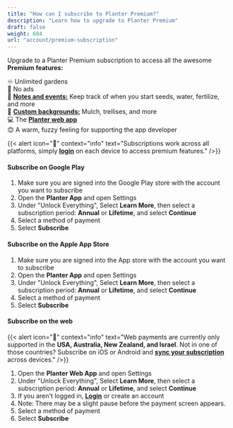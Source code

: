 ```yaml
---
title: "How can I subscribe to Planter Premium?"
description: "Learn how to upgrade to Planter Premium"
draft: false
weight: 604
url: "account/premium-subscription"
---
```


Upgrade to a Planter Premium subscription to access all the awesome **Premium features:**

♾️ Unlimited gardens<br />
🚫 No ads<br />
📝 [**Notes and events:**](../../notes-and-events/how-to) Keep track of when you start seeds, water, fertilize, and more<br />
🎨 [**Custom backgrounds:**](../../garden/customize) Mulch, trellises, and more<br />
💻 The [**Planter web app**](https://planter.garden/gardens)<br />
😊 A warm, fuzzy feeling for supporting the app developer<br />

{{< alert icon="🍓" context="info" text="Subscriptions work across all platforms, simply [**login**](../login) on each device to access premium features." />}}

#### Subscribe on Google Play
1. Make sure you are signed into the Google Play store with the account you want to subscribe
2. Open the **Planter App** and open Settings
3. Under "Unlock Everything", Select **Learn More**, then select a subscription period: **Annual** or **Lifetime**, and select **Continue**
4. Select a method of payment
5. Select **Subscribe**

#### Subscribe on the Apple App Store
1. Make sure you are signed into the App store with the account you want to subscribe
2. Open the **Planter App** and open Settings
3. Under "Unlock Everything", Select **Learn More**, then select a subscription period: **Annual** or **Lifetime**, and select **Continue**
4. Select a method of payment
5. Select **Subscribe**

#### Subscribe on the web

{{< alert icon="🥝" context="info" text="Web payments are currently only supported in the **USA, Australia, New Zealand, and Israel**. Not in one of those countries? Subscribe on iOS or Android and [**sync your subscription**](../multiple-devices) across devices." />}}

1. Open the **Planter Web App** and open Settings
2. Under "Unlock Everything", Select **Learn More**, then select a subscription period: **Annual** or **Lifetime**, and select **Continue**
3. If you aren't logged in, [**Login**](../login) or create an account
4. Note: There may be a slight pause before the payment screen appears.
5. Select a method of payment
6. Select **Subscribe**

